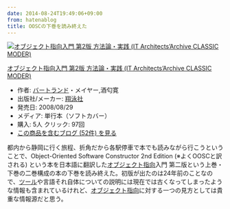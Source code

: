 ```yaml
---
date: 2014-08-24T19:49:06+09:00
from: hatenablog
title: OOSCの下巻を読み終えた
---
```


<p><div class="hatena-asin-detail"><a href="http://www.amazon.co.jp/exec/obidos/ASIN/4798111120/r7kamura-22/"><img src="http://ecx.images-amazon.com/images/I/41sGZmUVCNL._SL160_.jpg" class="hatena-asin-detail-image" alt="オブジェクト指向入門 第2版 方法論・実践 (IT Architects’Archive CLASSIC MODER)" title="オブジェクト指向入門 第2版 方法論・実践 (IT Architects’Archive CLASSIC MODER)"></a><div class="hatena-asin-detail-info"><p class="hatena-asin-detail-title"><a href="http://www.amazon.co.jp/exec/obidos/ASIN/4798111120/r7kamura-22/">オブジェクト指向入門 第2版 方法論・実践 (IT Architects’Archive CLASSIC MODER)</a></p><ul><li><span class="hatena-asin-detail-label">作者:</span> <a class="keyword" href="http://d.hatena.ne.jp/keyword/%A5%D0%A1%BC%A5%C8%A5%E9%A5%F3%A5%C9">バートランド</a>・メイヤー,酒匂寛</li><li><span class="hatena-asin-detail-label">出版社/メーカー:</span> <a class="keyword" href="http://d.hatena.ne.jp/keyword/%E6%C6%B1%CB%BC%D2">翔泳社</a></li><li><span class="hatena-asin-detail-label">発売日:</span> 2008/08/29</li><li><span class="hatena-asin-detail-label">メディア:</span> 単行本（ソフトカバー）</li><li><span class="hatena-asin-detail-label">購入</span>: 5人 <span class="hatena-asin-detail-label">クリック</span>: 97回</li><li><a href="http://d.hatena.ne.jp/asin/4798111120/r7kamura-22" target="_blank">この商品を含むブログ (52件) を見る</a></li></ul></div><div class="hatena-asin-detail-foot"></div></div></p>

<p>都内から静岡に行く旅程、折角だから各駅停車で本でも読みながら行こうということで、Object-Oriented Software Constructor 2nd Edition (※よくOOSCと訳される) という本を日本語に翻訳した<a class="keyword" href="http://d.hatena.ne.jp/keyword/%A5%AA%A5%D6%A5%B8%A5%A7%A5%AF%A5%C8%BB%D8%B8%FE">オブジェクト指向</a>入門 第二版という上巻・下巻の二巻構成の本の下巻を読み終えた。初版が出たのは24年前のことなので、<a class="keyword" href="http://d.hatena.ne.jp/keyword/%A5%C4%A1%BC%A5%EB">ツール</a>や言語それ自体についての説明には現在では古くなってしまったような情報も含まれているけれど、<a class="keyword" href="http://d.hatena.ne.jp/keyword/%A5%AA%A5%D6%A5%B8%A5%A7%A5%AF%A5%C8%BB%D8%B8%FE">オブジェクト指向</a>に対する一つの見方としては貴重な情報源だと思う。</p>

